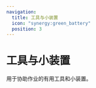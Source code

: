 ```yaml
---
navigation:
  title: 工具与小装置
  icon: "synergy:green_battery"
  position: 3
---
```


# 工具与小装置

用于协助作业的有用工具和小装置。

<CategoryIndex category="tools"></CategoryIndex>
